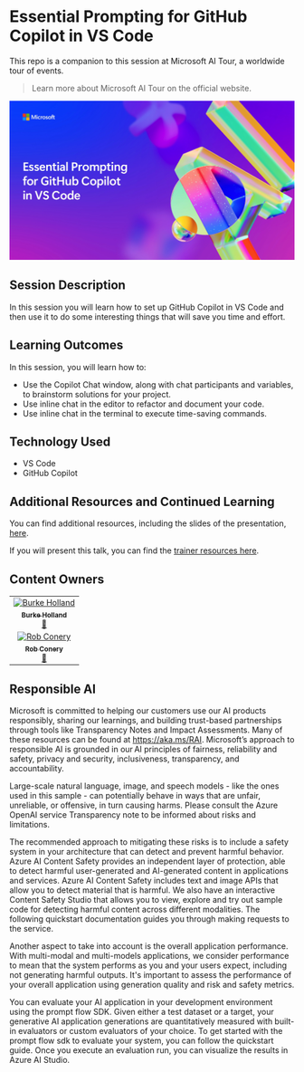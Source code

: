 # Essential Prompting for GitHub Copilot in VS Code

This repo is a companion to this session at Microsoft AI Tour, a worldwide tour of events.

> Learn more about Microsoft AI Tour on the official website.

![Session cover image with a bright "AI" text in 3D over a blue and purple abstract background](img/session-cover.jpg)

## Session Description

In this session you will learn how to set up GitHub Copilot in VS Code and then use it to do some interesting things that will save you time and effort.

## Learning Outcomes

In this session, you will learn how to:

 - Use the Copilot Chat window, along with chat participants and variables, to brainstorm solutions for your project.
 - Use inline chat in the editor to refactor and document your code.
 - Use inline chat in the terminal to execute time-saving commands.

## Technology Used

- VS Code
- GitHub Copilot

## Additional Resources and Continued Learning

You can find additional resources, including the slides of the presentation, [here](./SESSION_RESOURCES.md).

If you will present this talk, you can find the [trainer resources here](./session-delivery-resources/README.md). 

## Content Owners

<!-- ALL-CONTRIBUTORS-LIST:START - Do not remove or modify this section -->

<table>
  <tr>
      <td align="center"><a href="http://learnanalytics.microsoft.com">
       <img src="https://github.com/burkeholland.png" width="100px;" alt="Burke Holland"/><br />
          <sub><b>Burke Holland</b></sub></a><br />
          <a href="https://github.com/burkeholland" title="talk">📢</a> 
      </td>
  </tr>
  <tr>
      <td align="center"><a href="http://learnanalytics.microsoft.com">
          <img src="https://github.com/robconery.png" width="100px;" alt="Rob Conery"/><br />
          <sub><b>Rob Conery</b></sub></a><br />
          <a href="https://github.com/robconery" title="talk">📢</a> 
      </td>
  </tr>
</table>

<!-- ALL-CONTRIBUTORS-LIST:END -->

## Responsible AI

Microsoft is committed to helping our customers use our AI products responsibly, sharing our learnings, and building trust-based partnerships through tools like Transparency Notes and Impact Assessments. Many of these resources can be found at https://aka.ms/RAI. Microsoft’s approach to responsible AI is grounded in our AI principles of fairness, reliability and safety, privacy and security, inclusiveness, transparency, and accountability.

Large-scale natural language, image, and speech models - like the ones used in this sample - can potentially behave in ways that are unfair, unreliable, or offensive, in turn causing harms. Please consult the Azure OpenAI service Transparency note to be informed about risks and limitations.

The recommended approach to mitigating these risks is to include a safety system in your architecture that can detect and prevent harmful behavior. Azure AI Content Safety provides an independent layer of protection, able to detect harmful user-generated and AI-generated content in applications and services. Azure AI Content Safety includes text and image APIs that allow you to detect material that is harmful. We also have an interactive Content Safety Studio that allows you to view, explore and try out sample code for detecting harmful content across different modalities. The following quickstart documentation guides you through making requests to the service.

Another aspect to take into account is the overall application performance. With multi-modal and multi-models applications, we consider performance to mean that the system performs as you and your users expect, including not generating harmful outputs. It's important to assess the performance of your overall application using generation quality and risk and safety metrics.

You can evaluate your AI application in your development environment using the prompt flow SDK. Given either a test dataset or a target, your generative AI application generations are quantitatively measured with built-in evaluators or custom evaluators of your choice. To get started with the prompt flow sdk to evaluate your system, you can follow the quickstart guide. Once you execute an evaluation run, you can visualize the results in Azure AI Studio.
